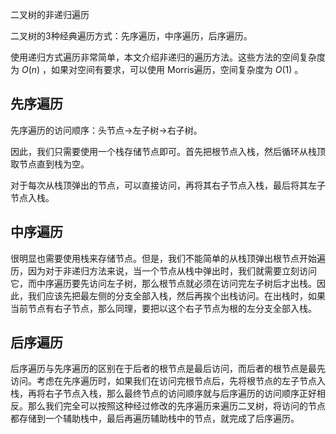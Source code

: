 二叉树的非递归遍历



二叉树的3种经典遍历方式：先序遍历，中序遍历，后序遍历。

使用递归方式遍历非常简单，本文介绍非递归的遍历方法。这些方法的空间复杂度为 $O(n)$ ，如果对空间有要求，可以使用 Morris遍历，空间复杂度为 $O(1)$ 。



## 先序遍历

先序遍历的访问顺序：头节点->左子树->右子树。

因此，我们只需要使用一个栈存储节点即可。首先把根节点入栈，然后循环从栈顶取节点直到栈为空。

对于每次从栈顶弹出的节点，可以直接访问，再将其右子节点入栈，最后将其左子节点入栈。



## 中序遍历

很明显也需要使用栈来存储节点。但是，我们不能简单的从栈顶弹出根节点开始遍历，因为对于非递归方法来说，当一个节点从栈中弹出时，我们就需要立刻访问它，而中序遍历要先访问左子树，那么根节点就必须在访问完左子树后才出栈。因此，我们应该先把最左侧的分支全部入栈，然后再挨个出栈访问。在出栈时，如果当前节点有右子节点，那么同理，要把以这个右子节点为根的左分支全部入栈。



## 后序遍历

后序遍历与先序遍历的区别在于后者的根节点是最后访问，而后者的根节点是最先访问。考虑在先序遍历时，如果我们在访问完根节点后，先将根节点的左子节点入栈，再将右子节点入栈，那么最终节点的访问顺序就与后序遍历的访问顺序正好相反。那么我们完全可以按照这种经过修改的先序遍历来遍历二叉树，将访问的节点都存储到一个辅助栈中，最后再遍历辅助栈中的节点，就完成了后序遍历。
